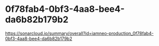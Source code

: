 # 0f78fab4-0bf3-4aa8-bee4-da6b82b179b2
https://sonarcloud.io/summary/overall?id=iamneo-production_0f78fab4-0bf3-4aa8-bee4-da6b82b179b2
